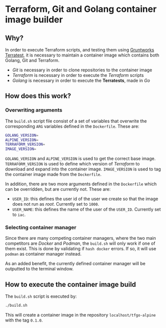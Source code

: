 # Terraform, Git and Golang container image builder

## Why?

In order to execute Terraform scripts, and testing them using [Gruntworks Terratest](https://github.com/gruntwork-io/terratest), it is necessary to maintain a container image which contains both Golang, Git and Terraform.

- *Git* is necessary in order to clone repositories to the container image
- *Terraform* is necessary in order to execute the *Terraform* scripts
- *Golang* is necessary in order to execute the **Terratests**, made in *Go*

## How does this work?

### Overwriting arguments

The `build.sh` script file consist of a set of variables that overwrite the corresponding `ARG` variables defined in the `Dockerfile`. These are:

```sh
GOLANG_VERSION=
ALPINE_VERSION=
TERRAFORM_VERSION=
IMAGE_VERSION=
```

`GOLANG_VERSION` and `ALPINE_VERSION` is used to get the correct base image. `TERRAFORM_VERSION` is used to define which version of *Terraform* to download and expand into the container image. `IMAGE_VERSION` is used to tag the container image made from the `Dockerfile`.

In addition, there are two more arguments defined in the `Dockerfile` which can be overridden, but are currently not. These are:

- `USER_ID`: this defines the user id of the user we create so that the image does not run as *root*. Currently set to `1000`.
- `USER_NAME`: this defines the name of the user of the `USER_ID`. Currently set to `iac`.

### Selecting container manager

Since there are many competing container managers, where the two main competitors are *Docker* and *Podman*, the `build.sh` will only work if one of them exist. This is done by validating if `hash docker` errors. If so, it will use `podman` as container manager instead.

As an added benefit, the currently defined container manager will be outputted to the terminal window.

## How to execute the container image build

The `build.sh` script is executed by:

```sh
./build.sh
```

This will create a container image in the repository `localhost/tfgo-alpine` with the tag `0.1.0`.

